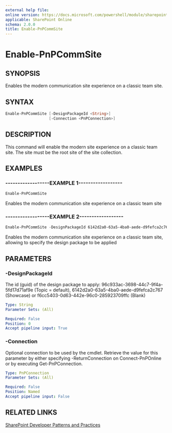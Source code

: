 ```yaml
---
external help file:
online version: https://docs.microsoft.com/powershell/module/sharepoint-pnp/enable-pnpcommsite
applicable: SharePoint Online
schema: 2.0.0
title: Enable-PnPCommSite
---
```


# Enable-PnPCommSite

## SYNOPSIS
Enables the modern communication site experience on a classic team site.

## SYNTAX 

```powershell
Enable-PnPCommSite [-DesignPackageId <String>]
                   [-Connection <PnPConnection>]
```

## DESCRIPTION
This command will enable the modern site experience on a classic team site. The site must be the root site of the site collection.

## EXAMPLES

### ------------------EXAMPLE 1------------------
```powershell
Enable-PnPCommSite
```

Enables the modern communication site experience on a classic team site

### ------------------EXAMPLE 2------------------
```powershell
Enable-PnPCommSite -DesignPackageId 6142d2a0-63a5-4ba0-aede-d9fefca2c767
```

Enables the modern communication site experience on a classic team site, allowing to specify the design package to be applied

## PARAMETERS

### -DesignPackageId
The id (guid) of the design package to apply: 96c933ac-3698-44c7-9f4a-5fd17d71af9e (Topic = default), 6142d2a0-63a5-4ba0-aede-d9fefca2c767 (Showcase) or f6cc5403-0d63-442e-96c0-285923709ffc (Blank)

```yaml
Type: String
Parameter Sets: (All)

Required: False
Position: 0
Accept pipeline input: True
```

### -Connection
Optional connection to be used by the cmdlet. Retrieve the value for this parameter by either specifying -ReturnConnection on Connect-PnPOnline or by executing Get-PnPConnection.

```yaml
Type: PnPConnection
Parameter Sets: (All)

Required: False
Position: Named
Accept pipeline input: False
```

## RELATED LINKS

[SharePoint Developer Patterns and Practices](https://aka.ms/sppnp)